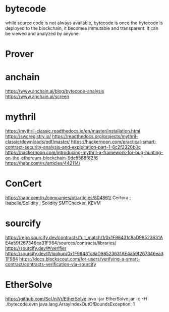 # bytecode
while source code is not always available, bytecode is
once the bytecode is deployed to the blockchain, 
it becomes immutable and transparent. 
It can be viewed and analyzed by anyone
# Prover

# anchain
https://www.anchain.ai/blog/bytecode-analysis
https://www.anchain.ai/screen
# mythril
https://mythril-classic.readthedocs.io/en/master/installation.html
https://swcregistry.io/
https://readthedocs.org/projects/mythril-classic/downloads/pdf/master/
https://hackernoon.com/practical-smart-contract-security-analysis-and-exploitation-part-1-6c2f2320b0c
https://hackernoon.com/introducing-mythril-a-framework-for-bug-hunting-on-the-ethereum-blockchain-9dc5588f82f6
https://habr.com/ru/articles/442114/
# ConCert 
https://habr.com/ru/companies/pt/articles/804861/
Certora ; Isabelle/Solidity ; Solidity SMTChecker, KEVM
# sourcify
https://repo.sourcify.dev/contracts/full_match/1/0x1F98431c8aD98523631AE4a59f267346ea31F984/sources/contracts/libraries/
https://sourcify.dev/#/verifier
https://sourcify.dev/#/lookup/0x1F98431c8aD98523631AE4a59f267346ea31F984
https://docs.blockscout.com/for-users/verifying-a-smart-contract/contracts-verification-via-sourcify

# EtherSolve
https://github.com/SeUniVr/EtherSolve
java -jar EtherSolve.jar -c -H ./bytecode.evm
java.lang.ArrayIndexOutOfBoundsException: 1

